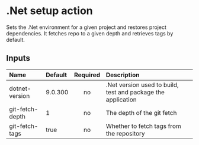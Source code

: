 # .Net setup action

Sets the .Net environment for a given project and restores project dependencies. 
It fetches repo to a given depth and retrieves tags by default.

## Inputs

| Name                   | Default   | Required | Description          |
| :---                   | :----     | :------: | :----                |
| dotnet-version         | 9.0.300   | no       | .Net version used to build, test and package the application |
| git-fetch-depth        | 1         | no       | The depth of the git fetch |
| git-fetch-tags         | true      | no       | Whether to fetch tags from the repository |
